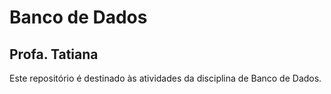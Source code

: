 # Banco de Dados
## Profa. Tatiana
Este repositório é destinado às atividades da disciplina de Banco de Dados.
